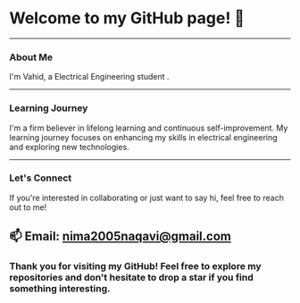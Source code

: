 # Welcome to my GitHub page! 👋

---

### About Me
I'm Vahid, a Electrical Engineering student .

---

### Learning Journey
I'm a firm believer in lifelong learning and continuous self-improvement. My learning journey focuses on enhancing my skills in electrical engineering and exploring new technologies.

---

### Let's Connect
If you're interested in collaborating or just want to say hi, feel free to reach out to me!

📫 Email: nima2005naqavi@gmail.com
---

### Thank you for visiting my GitHub! Feel free to explore my repositories and don't hesitate to drop a star if you find something interesting.

